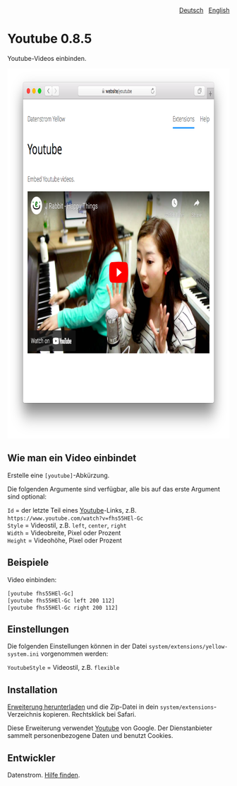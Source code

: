 <p align="right"><a href="README-de.md">Deutsch</a> &nbsp; <a href="README.md">English</a></p>

Youtube 0.8.5
=============
Youtube-Videos einbinden.

<p align="center"><img src="youtube-screenshot.png?raw=true" width="795" height="836" alt="Bildschirmfoto"></p>

## Wie man ein Video einbindet

Erstelle eine `[youtube]`-Abkürzung. 

Die folgenden Argumente sind verfügbar, alle bis auf das erste Argument sind optional:
 
`Id` = der letzte Teil eines [Youtube](https://www.youtube.com)-Links, z.B. `https://www.youtube.com/watch?v=fhs55HEl-Gc`  
`Style` = Videostil, z.B. `left`, `center`, `right`  
`Width` = Videobreite, Pixel oder Prozent  
`Height` = Videohöhe, Pixel oder Prozent   
 
## Beispiele

Video einbinden:

    [youtube fhs55HEl-Gc]
    [youtube fhs55HEl-Gc left 200 112]
    [youtube fhs55HEl-Gc right 200 112]

## Einstellungen

Die folgenden Einstellungen können in der Datei `system/extensions/yellow-system.ini` vorgenommen werden:

`YoutubeStyle` = Videostil, z.B. `flexible`  

## Installation

[Erweiterung herunterladen](https://github.com/datenstrom/yellow-extensions/raw/master/zip/youtube.zip) und die Zip-Datei in dein `system/extensions`-Verzeichnis kopieren. Rechtsklick bei Safari.

Diese Erweiterung verwendet [Youtube](https://www.youtube.com) von Google. Der Dienstanbieter sammelt personenbezogene Daten und benutzt Cookies.

## Entwickler

Datenstrom. [Hilfe finden](https://datenstrom.se/de/yellow/help/).
